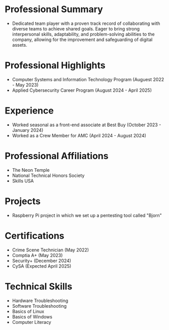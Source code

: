  # Professional Summary
* Dedicated team player with a proven track record of collaborating with diverse teams to achieve shared goals. Eager to bring strong interpersonal skills, adaptability, and problem-solving abilities to the company, allowing for the improvement and safeguarding of digital assets. 

# Professional Highlights
* Computer Systems and Information Technology Program         (Auguest 2022 - May 2023)
* Applied Cybersecurity Career Program                        (August 2024 - April 2025)

# Experience
* Worked seasonal as a front-end associate at Best Buy (October 2023 - January 2024)
* Worked as a Crew Member for AMC (April 2024 - August 2024)

# Professional Affiliations
* The Neon Temple
* National Technical Honors Society
* Skills USA
  
# Projects
* Raspberry Pi project in which we set up a pentesting tool called "Bjorn"

# Certifications
* Crime Scene Technician (May 2022)
* Comptia A+ (May 2023)
* Security+ (December 2024)
* CySA (Expected April 2025)

# Technical Skills
* Hardware Troubleshooting
* Software Troubleshooting
* Basics of Linux
* Basics of Windows
* Computer Literacy
